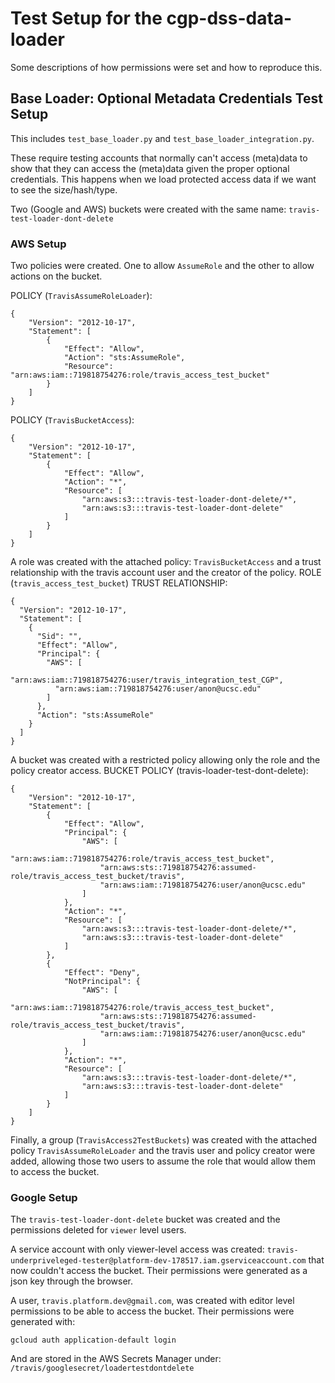 # Test Setup for the cgp-dss-data-loader
Some descriptions of how permissions were set and how to reproduce this.

## Base Loader: Optional Metadata Credentials Test Setup
This includes `test_base_loader.py` and `test_base_loader_integration.py`.

These require testing accounts that normally can't access (meta)data to show that 
they can access the (meta)data given the proper optional credentials.  This happens 
when we load protected access data if we want to see the size/hash/type.

Two (Google and AWS) buckets were created with the same name:
`travis-test-loader-dont-delete`

### AWS Setup
Two policies were created.  One to allow `AssumeRole` and the other to allow actions on the bucket.

POLICY (`TravisAssumeRoleLoader`):
```
{
    "Version": "2012-10-17",
    "Statement": [
        {
            "Effect": "Allow",
            "Action": "sts:AssumeRole",
            "Resource": "arn:aws:iam::719818754276:role/travis_access_test_bucket"
        }
    ]
}
```


POLICY (`TravisBucketAccess`):
```
{
    "Version": "2012-10-17",
    "Statement": [
        {
            "Effect": "Allow",
            "Action": "*",
            "Resource": [
                "arn:aws:s3:::travis-test-loader-dont-delete/*",
                "arn:aws:s3:::travis-test-loader-dont-delete"
            ]
        }
    ]
}
```

A role was created with the attached policy: `TravisBucketAccess` and a trust relationship 
with the travis account user and the creator of the policy.
ROLE (`travis_access_test_bucket`) TRUST RELATIONSHIP:
```
{
  "Version": "2012-10-17",
  "Statement": [
    {
      "Sid": "",
      "Effect": "Allow",
      "Principal": {
        "AWS": [
          "arn:aws:iam::719818754276:user/travis_integration_test_CGP",
          "arn:aws:iam::719818754276:user/anon@ucsc.edu"
        ]
      },
      "Action": "sts:AssumeRole"
    }
  ]
}
```

A bucket was created with a restricted policy allowing only the role and the policy creator access.
BUCKET POLICY (travis-loader-test-dont-delete):
```
{
    "Version": "2012-10-17",
    "Statement": [
        {
            "Effect": "Allow",
            "Principal": {
                "AWS": [
                    "arn:aws:iam::719818754276:role/travis_access_test_bucket",
                    "arn:aws:sts::719818754276:assumed-role/travis_access_test_bucket/travis",
                    "arn:aws:iam::719818754276:user/anon@ucsc.edu"
                ]
            },
            "Action": "*",
            "Resource": [
                "arn:aws:s3:::travis-test-loader-dont-delete/*",
                "arn:aws:s3:::travis-test-loader-dont-delete"
            ]
        },
        {
            "Effect": "Deny",
            "NotPrincipal": {
                "AWS": [
                    "arn:aws:iam::719818754276:role/travis_access_test_bucket",
                    "arn:aws:sts::719818754276:assumed-role/travis_access_test_bucket/travis",
                    "arn:aws:iam::719818754276:user/anon@ucsc.edu"
                ]
            },
            "Action": "*",
            "Resource": [
                "arn:aws:s3:::travis-test-loader-dont-delete/*",
                "arn:aws:s3:::travis-test-loader-dont-delete"
            ]
        }
    ]
}
```

Finally, a group (`TravisAccess2TestBuckets`) was created with the attached 
policy `TravisAssumeRoleLoader` and the travis user and policy creator were added,
allowing those two users to assume the role that would allow them to access the bucket.

### Google Setup
The `travis-test-loader-dont-delete` bucket was created and the permissions deleted for 
`viewer` level users.

A service account with only viewer-level access was created: `travis-underpriveleged-tester@platform-dev-178517.iam.gserviceaccount.com` 
that now couldn't access the bucket.  Their permissions were generated as a json key 
through the browser.

A user, `travis.platform.dev@gmail.com`, was created with editor level permissions to be 
able to access the bucket.  Their permissions were generated with:

`gcloud auth application-default login`

And are stored in the AWS Secrets Manager under: `/travis/googlesecret/loadertestdontdelete`

